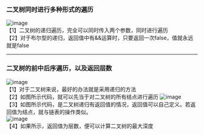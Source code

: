 ### 二叉树同时进行多种形式的遍历
![image](https://user-images.githubusercontent.com/60838780/114524604-f0cdea00-9c77-11eb-8d2b-bd09292960e7.png)  
【1】二叉树的递归遍历，完全可以同时传入两个参数，同时进行遍历  
【2】对于布尔型的递归，返回值中有&&运算时，只要返回一次false，值就永远就是false  
***
### 二叉树的前中后序遍历，以及返回层数
![image](https://user-images.githubusercontent.com/60838780/114271322-55ecca00-9a43-11eb-82ff-ff61f0632af7.png)  
【1】对于二叉树来说，最好的办法就是采用递归的方法  
【2】如图所示代码，就可以先当于对二叉树的所有结点进行遍历
![image](https://user-images.githubusercontent.com/60838780/114271370-93515780-9a43-11eb-94fd-66285b621a69.png)  
【3】如图所示代码，是二叉树递归有返回值的情况，返回值可以自己定义。若返回值为结点，就与链表的操作类似。  
![image](https://user-images.githubusercontent.com/60838780/114271409-c5fb5000-9a43-11eb-8442-87c879e41c92.png)  
【4】如果所示，返回值为层数，便可以计算二叉树的最大深度 
